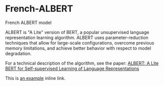 # French-ALBERT
French ALBERT model

ALBERT is "A Lite" version of BERT, a popular unsupervised language representation learning algorithm. ALBERT uses parameter-reduction techniques that allow for large-scale configurations, overcome previous memory limitations, and achieve better behavior with respect to model degradation.

For a technical description of the algorithm, see the paper: 
[ALBERT: A Lite BERT for Self-supervised Learning of Language Representations](https://arxiv.org/abs/1909.11942) 

This is [an example](http://example.com/ "Title") inline link.
